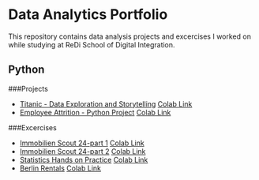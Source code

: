 # Data Analytics Portfolio <br>
This repository contains data analysis projects and excercises I worked on while studying at ReDi School of Digital Integration.

## Python 
###Projects
- [Titanic - Data Exploration and Storytelling](https://github.com/mkdelavina/Data-Analytics-Portfolio/blob/main/colab/Titanic_-_Data_Exploration_and_Storytelling.jpynb)
  [Colab Link](https://colab.research.google.com/github/mkdelavina/Data-Analytics-Portfolio/blob/main/colab/Titanic_-_Data_Exploration_and_Storytelling.jpynb)
- [Employee Attrition - Python Project](https://github.com/mkdelavina/Data-Analytics-Portfolio/blob/main/colab/Employee_Attrition_-_Python_Project.jypnb)
  [Colab Link](https://colab.research.google.com/github/mkdelavina/Data-Analytics-Portfolio/blob/main/colab/Employee_Attrition_-_Python_Project.jypnb)
  
###Excercises
- [Immobilien Scout 24-part 1](https://github.com/mkdelavina/Data-Analytics-Portfolio/blob/main/colab/Immobilien_Scout_24_part_1.ipynb)
  [Colab Link](https://colab.research.google.com/github/mkdelavina/Data-Analytics-Portfolio/blob/main/colab/Immobilien_Scout_24_part_1.ipynb)
- [Immobilien Scout 24-part 2](https://github.com/mkdelavina/Data-Analytics-Portfolio/blob/main/colab/Immobilien_Scout_24_part_2.ipynb)
  [Colab Link](https://colab.research.google.com/github/mkdelavina/Data-Analytics-Portfolio/blob/main/colab/Immobilien_Scout_24_part_2.ipynb)
- [Statistics Hands on Practice](https://github.com/mkdelavina/Data-Analytics-Portfolio/blob/main/colab/Statistics_Hands_on_Practice.jpynb)
  [Colab Link](https://colab.research.google.com/github/mkdelavina/Data-Analytics-Portfolio/blob/main/colab/Statistics_Hands_on_Practice.jpynb)
- [Berlin Rentals](https://github.com/mkdelavina/Data-Analytics-Portfolio/blob/main/colab/Berlin_Rentals.jypnb)
  [Colab Link](https://colab.research.google.com/github/mkdelavina/Data-Analytics-Portfolio/blob/main/colab/Berlin_Rentals.jypnb)

